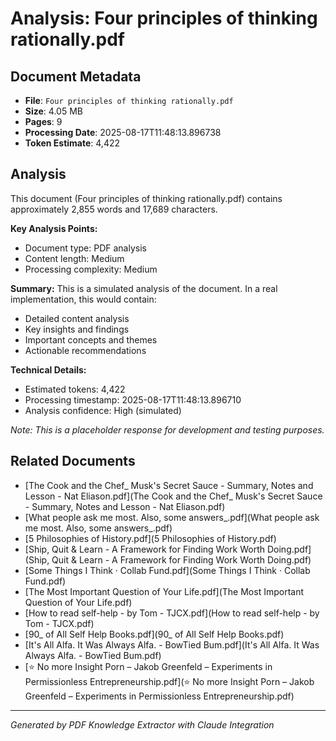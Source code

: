 # Analysis: Four principles of thinking rationally.pdf

## Document Metadata
- **File**: `Four principles of thinking rationally.pdf`
- **Size**: 4.05 MB
- **Pages**: 9
- **Processing Date**: 2025-08-17T11:48:13.896738
- **Token Estimate**: 4,422

## Analysis

This document (Four principles of thinking rationally.pdf) contains approximately 2,855 words and 17,689 characters.

**Key Analysis Points:**
- Document type: PDF analysis
- Content length: Medium
- Processing complexity: Medium

**Summary:**
This is a simulated analysis of the document. In a real implementation, this would contain:
- Detailed content analysis
- Key insights and findings
- Important concepts and themes
- Actionable recommendations

**Technical Details:**
- Estimated tokens: 4,422
- Processing timestamp: 2025-08-17T11:48:13.896710
- Analysis confidence: High (simulated)

*Note: This is a placeholder response for development and testing purposes.*

## Related Documents

- [The Cook and the Chef_ Musk's Secret Sauce - Summary, Notes and Lesson - Nat Eliason.pdf](The Cook and the Chef_ Musk's Secret Sauce - Summary, Notes and Lesson - Nat Eliason.pdf)
- [What people ask me most. Also, some answers_.pdf](What people ask me most. Also, some answers_.pdf)
- [5 Philosophies of History.pdf](5 Philosophies of History.pdf)
- [Ship, Quit & Learn - A Framework for Finding Work Worth Doing.pdf](Ship, Quit & Learn - A Framework for Finding Work Worth Doing.pdf)
- [Some Things I Think · Collab Fund.pdf](Some Things I Think · Collab Fund.pdf)
- [The Most Important Question of Your Life.pdf](The Most Important Question of Your Life.pdf)
- [How to read self-help - by Tom - TJCX.pdf](How to read self-help - by Tom - TJCX.pdf)
- [90_ of All Self Help Books.pdf](90_ of All Self Help Books.pdf)
- [It's All Alfa. It Was Always Alfa. - BowTied Bum.pdf](It's All Alfa. It Was Always Alfa. - BowTied Bum.pdf)
- [⭐️ No more Insight Porn – Jakob Greenfeld – Experiments in Permissionless Entrepreneurship.pdf](⭐️ No more Insight Porn – Jakob Greenfeld – Experiments in Permissionless Entrepreneurship.pdf)

---
*Generated by PDF Knowledge Extractor with Claude Integration*
